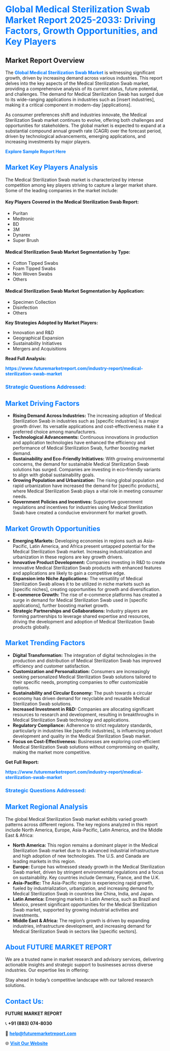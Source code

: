 <h1 style="color: #007BFF;">Global Medical Sterilization Swab Market Report 2025-2033: Driving Factors, Growth Opportunities, and Key Players</h1>

<section id="overview">
<h2>Market Report Overview</h2>
<p>The <a href="https://www.futuremarketreport.com/industry-report/medical-sterilization-swab-market" style="color: #007BFF; text-decoration: none;"><strong>Global Medical Sterilization Swab Market</strong></a> is witnessing significant growth, driven by increasing demand across various industries. This report delves into the key aspects of the Medical Sterilization Swab market, providing a comprehensive analysis of its current status, future potential, and challenges. The demand for Medical Sterilization Swab has surged due to its wide-ranging applications in industries such as [insert industries], making it a critical component in modern-day [applications].</p>
<p>As consumer preferences shift and industries innovate, the Medical Sterilization Swab market continues to evolve, offering both challenges and opportunities for stakeholders. The global market is expected to expand at a substantial compound annual growth rate (CAGR) over the forecast period, driven by technological advancements, emerging applications, and increasing investments by major players.</p>
</section>

<section id="overview">
<p><a href="https://www.futuremarketreport.com/request-sample/reportId=78121" style="color: #007BFF; text-decoration: none;"><strong>Explore Sample Report Here</strong></a></p>
</section>

<section id="key-players">
<h2 style="color: #007BFF;">Market Key Players Analysis</h2>
<p>The Medical Sterilization Swab market is characterized by intense competition among key players striving to capture a larger market share. Some of the leading companies in the market include:</p>
<h4>Key Players Covered in the Medical Sterilization Swab Report:</h4>
<ul><li>Puritan</li><li>Medtronic</li><li>BD</li><li>3M</li><li>Dynarex</li><li>Super Brush</li></ul>
<h4>Medical Sterilization Swab Market Segmentation by Type:</h4>
<ul><li>Cotton Tipped Swabs</li><li>Foam Tipped Swabs</li><li>Non Woven Swabs</li><li>Others</li></ul>

<h4>Medical Sterilization Swab Market Segmentation by Application:</h4>
<ul><li>Specimen Collection</li><li>Disinfection</li><li>Others</li></ul>
<p><strong>Key Strategies Adopted by Market Players:</strong></p>
<ul>
<li>Innovation and R&D</li>
<li>Geographical Expansion</li>
<li>Sustainability Initiatives</li>
<li>Mergers and Acquisitions</li>
</ul>
</section>

<section>
<p><strong>Read Full Analysis: </strong></p><a href="https://www.futuremarketreport.com/industry-report/medical-sterilization-swab-market" style="color: #007BFF; text-decoration: none;"><strong>https://www.futuremarketreport.com/industry-report/medical-sterilization-swab-market</strong></a>
<h3 style="color: #007BFF;">Strategic Questions Addressed:</h3>
</section>

<section id="driving-factors">
<h2 style="color: #007BFF;">Market Driving Factors</h2>
<ul>
<li><strong>Rising Demand Across Industries:</strong> The increasing adoption of Medical Sterilization Swab in industries such as [specific industries] is a major growth driver. Its versatile applications and cost-effectiveness make it a preferred choice among manufacturers.</li>
<li><strong>Technological Advancements:</strong> Continuous innovations in production and application technologies have enhanced the efficiency and performance of Medical Sterilization Swab, further boosting market demand.</li>
<li><strong>Sustainability and Eco-Friendly Initiatives:</strong> With growing environmental concerns, the demand for sustainable Medical Sterilization Swab solutions has surged. Companies are investing in eco-friendly variants to align with global sustainability goals.</li>
<li><strong>Growing Population and Urbanization:</strong> The rising global population and rapid urbanization have increased the demand for [specific products], where Medical Sterilization Swab plays a vital role in meeting consumer needs.</li>
<li><strong>Government Policies and Incentives:</strong> Supportive government regulations and incentives for industries using Medical Sterilization Swab have created a conducive environment for market growth.</li>
</ul>
</section>

<section id="growth-opportunities">
<h2 style="color: #007BFF;">Market Growth Opportunities</h2>
<ul>
<li><strong>Emerging Markets:</strong> Developing economies in regions such as Asia-Pacific, Latin America, and Africa present untapped potential for the Medical Sterilization Swab market. Increasing industrialization and urbanization in these regions are key growth drivers.</li>
<li><strong>Innovative Product Development:</strong> Companies investing in R&D to create innovative Medical Sterilization Swab products with enhanced features and applications are likely to gain a competitive edge.</li>
<li><strong>Expansion into Niche Applications:</strong> The versatility of Medical Sterilization Swab allows it to be utilized in niche markets such as [specific niches], creating opportunities for growth and diversification.</li>
<li><strong>E-commerce Growth:</strong> The rise of e-commerce platforms has created a surge in demand for Medical Sterilization Swab used in [specific applications], further boosting market growth.</li>
<li><strong>Strategic Partnerships and Collaborations:</strong> Industry players are forming partnerships to leverage shared expertise and resources, driving the development and adoption of Medical Sterilization Swab products globally.</li>
</ul>
</section>

<section id="trending-factors">
<h2 style="color: #007BFF;">Market Trending Factors</h2>
<ul>
<li><strong>Digital Transformation:</strong> The integration of digital technologies in the production and distribution of Medical Sterilization Swab has improved efficiency and customer satisfaction.</li>
<li><strong>Customization and Personalization:</strong> Consumers are increasingly seeking personalized Medical Sterilization Swab solutions tailored to their specific needs, prompting companies to offer customizable options.</li>
<li><strong>Sustainability and Circular Economy:</strong> The push towards a circular economy has driven demand for recyclable and reusable Medical Sterilization Swab solutions.</li>
<li><strong>Increased Investment in R&D:</strong> Companies are allocating significant resources to research and development, resulting in breakthroughs in Medical Sterilization Swab technology and applications.</li>
<li><strong>Regulatory Compliance:</strong> Adherence to strict regulatory standards, particularly in industries like [specific industries], is influencing product development and quality in the Medical Sterilization Swab market.</li>
<li><strong>Focus on Cost-Effectiveness:</strong> Businesses are exploring cost-efficient Medical Sterilization Swab solutions without compromising on quality, making the market more competitive.</li>
</ul>
</section>

<section>
<p><strong>Get Full Report: </strong></p><a href="https://www.futuremarketreport.com/industry-report/medical-sterilization-swab-market" style="color: #007BFF; text-decoration: none;"><strong>https://www.futuremarketreport.com/industry-report/medical-sterilization-swab-market</strong></a>
<h3 style="color: #007BFF;">Strategic Questions Addressed:</h3>
</section>


<section id="regional-analysis">
<h2 style="color: #007BFF;">Market Regional Analysis</h2>
<p>The global Medical Sterilization Swab market exhibits varied growth patterns across different regions. The key regions analyzed in this report include North America, Europe, Asia-Pacific, Latin America, and the Middle East & Africa:</p>
<ul>
<li><strong>North America:</strong> This region remains a dominant player in the Medical Sterilization Swab market due to its advanced industrial infrastructure and high adoption of new technologies. The U.S. and Canada are leading markets in this region.</li>
<li><strong>Europe:</strong> Europe has witnessed steady growth in the Medical Sterilization Swab market, driven by stringent environmental regulations and a focus on sustainability. Key countries include Germany, France, and the U.K.</li>
<li><strong>Asia-Pacific:</strong> The Asia-Pacific region is experiencing rapid growth, fueled by industrialization, urbanization, and increasing demand for Medical Sterilization Swab in countries like China, India, and Japan.</li>
<li><strong>Latin America:</strong> Emerging markets in Latin America, such as Brazil and Mexico, present significant opportunities for the Medical Sterilization Swab market, supported by growing industrial activities and investments.</li>
<li><strong>Middle East & Africa:</strong> The region’s growth is driven by expanding industries, infrastructure development, and increasing demand for Medical Sterilization Swab in sectors like [specific sectors].</li>
</ul>
</section>

<footer>
<h2 style="color: #007BFF;">About FUTURE MARKET REPORT</h2>
<p>We are a trusted name in market research and advisory services, delivering actionable insights and strategic support to businesses across diverse industries. Our expertise lies in offering:</p>

<p>Stay ahead in today’s competitive landscape with our tailored research solutions.</p>

<h2 style="color: #007BFF;">Contact Us:</h2>
<p><strong>FUTURE MARKET REPORT</strong></p>
<p>📞 <strong>+91 (883) 074-8030</strong></p>
<p>📧 <strong><a href="mailto:help@futuremarketreport.com" style="color: #007BFF;">help@futuremarketreport.com</a></strong></p>
<p>🌐 <strong><a href="https://www.futuremarketreport.com/" style="color: #007BFF;">Visit Our Website</a></strong></p>
</footer>